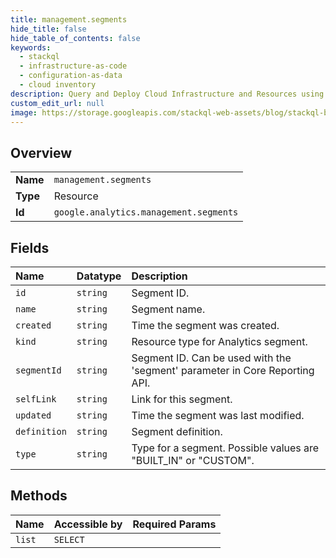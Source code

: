 ```yaml
---
title: management.segments
hide_title: false
hide_table_of_contents: false
keywords:
  - stackql
  - infrastructure-as-code
  - configuration-as-data
  - cloud inventory
description: Query and Deploy Cloud Infrastructure and Resources using SQL
custom_edit_url: null
image: https://storage.googleapis.com/stackql-web-assets/blog/stackql-blog-post-featured-image.png
---
```

  
    

## Overview
<table><tbody>
<tr><td><b>Name</b></td><td><code>management.segments</code></td></tr>
<tr><td><b>Type</b></td><td>Resource</td></tr>
<tr><td><b>Id</b></td><td><code>google.analytics.management.segments</code></td></tr>
</tbody></table>

## Fields
| Name | Datatype | Description |
|:-----|:---------|:------------|
| `id` | `string` | Segment ID. |
| `name` | `string` | Segment name. |
| `created` | `string` | Time the segment was created. |
| `kind` | `string` | Resource type for Analytics segment. |
| `segmentId` | `string` | Segment ID. Can be used with the 'segment' parameter in Core Reporting API. |
| `selfLink` | `string` | Link for this segment. |
| `updated` | `string` | Time the segment was last modified. |
| `definition` | `string` | Segment definition. |
| `type` | `string` | Type for a segment. Possible values are "BUILT_IN" or "CUSTOM". |
## Methods
| Name | Accessible by | Required Params |
|:-----|:--------------|:----------------|
| `list` | `SELECT` |  |
